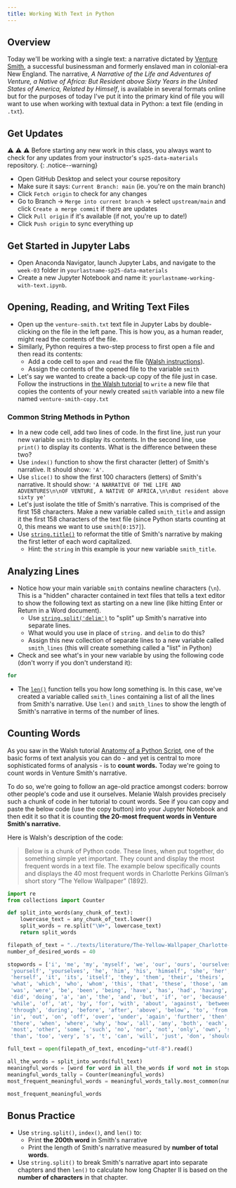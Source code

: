 ```yaml
---
title: Working With Text in Python
---
```


## Overview

Today we'll be working with a single text: a narrative dictated by [Venture Smith](https://en.wikipedia.org/wiki/Venture_Smith), a successful businessman and formerly enslaved man in colonial-era New England. The narrative, _A Narrative of the Life and Adventures of Venture, a Native of Africa: But Resident above Sixty Years in the United States of America, Related by Himself_, is available in several formats online but for the purposes of today I've put it into the primary kind of file you will want to use when working with textual data in Python: a text file (ending in `.txt`).

## Get Updates

⚠️ ⚠️ ⚠️ Before starting any new work in this class, you always want to check for any updates from your instructor's `sp25-data-materials` repository.
{: .notice--warning}

- Open GitHub Desktop and select your course repository
- Make sure it says: `Current Branch: main` (ie. you're on the main branch)
- Click `Fetch origin` to check for any changes
- Go to Branch → `Merge into current branch` → select `upstream/main` and click `Create a merge commit` if there are updates
- Click `Pull origin` if it's available (if not, you're up to date!)
- Click `Push origin` to sync everything up

## Get Started in Jupyter Labs

- Open Anaconda Navigator, launch Jupyter Labs, and navigate to the `week-03` folder in `yourlastname-sp25-data-materials`
- Create a new Jupyter Notebook and name it: `yourlastname-working-with-text.ipynb`.

## Opening, Reading, and Writing Text Files

- Open up the `venture-smith.txt` text file in Jupyter Labs by double-clicking on the file in the left pane. This is how you, as a human reader, might read the contents of the file.
- Similarly, Python requires a two-step process to first open a file and then read its contents:
  - Add a code cell to `open` and `read` the file ([Walsh instructions](https://melaniewalsh.github.io/Intro-Cultural-Analytics/02-Python/07-Files-Character-Encoding.html)).
  - Assign the contents of the opened file to the variable `smith`
- Let's say we wanted to create a back-up copy of the file just in case. Follow the instructions in [the Walsh tutorial](https://melaniewalsh.github.io/Intro-Cultural-Analytics/02-Python/07-Files-Character-Encoding.html) to `write` a new file that copies the contents of your newly created `smith` variable into a new file named `venture-smith-copy.txt`

### Common String Methods in Python

- In a new code cell, add two lines of code. In the first line, just run your new variable `smith` to display its contents. In the second line, use `print()` to display its contents. What is the difference between these two?
- Use `index()` function to show the first character (letter) of Smith's narrative. It should show: `'A'`.
- Use `slice()` to show the first 100 characters (letters) of Smith's narrative. It should show: `'A NARRATIVE OF THE LIFE AND ADVENTURES\n\nOF VENTURE, A NATIVE OF AFRICA,\n\nBut resident above sixty ye'`
- Let's just isolate the title of Smith's narrative. This is comprised of the first 158 characters. Make a new variable called `smith_title` and assign it the first 158 characters of the text file (since Python starts counting at 0, this means we want to use `smith[0:157]`).
- Use [`string.title()`](<https://melaniewalsh.github.io/Intro-Cultural-Analytics/02-Python/06-String-Methods.html#:~:text=uppercase-,string.title(),makes%20the%20string%20titlecase,-string>) to reformat the title of Smith's narrative by making the first letter of each word capitalized.
  - Hint: the `string` in this example is your new variable `smith_title`.

## Analyzing Lines

- Notice how your main variable `smith` contains newline characters (`\n`). This is a "hidden" character contained in text files that tells a text editor to show the following text as starting on a new line (like hitting Enter or Return in a Word document).
  - Use [`string.split('delim')`](https://melaniewalsh.github.io/Intro-Cultural-Analytics/02-Python/06-String-Methods.html#:~:text=code%20here-,Split%20Strings%20By%20a%20Delimiter,Explanation,-string.split) to "split" up Smith's narrative into separate lines.
  - What would you use in place of `string.` and `delim` to do this?
  - Assign this new collection of separate lines to a new variable called `smith_lines` (this will create something called a "list" in Python)
- Check and see what's in your new variable by using the following code (don't worry if you don't understand it):

```python
for
```

- The [`len()`](https://www.w3schools.com/python/ref_func_len.asp) function tells you how long something is. In this case, we've created a variable called `smith_lines` containing a list of all the lines from Smith's narrative. Use `len()` and `smith_lines` to show the length of Smith's narrative in terms of the number of lines.

## Counting Words

As you saw in the Walsh tutorial [Anatomy of a Python Script](https://melaniewalsh.github.io/Intro-Cultural-Analytics/02-Python/03-Anatomy-Python-Script.html), one of the basic forms of text analysis you can do - and yet is central to more sophisticated forms of analysis - is to **count words.** Today we're going to count words in Venture Smith's narrative.

To do so, we're going to follow an age-old practice amongst coders: borrow other people's code and use it ourselves. Melanie Walsh provides precisely such a chunk of code in her tutorial to count words. See if you can copy and paste the below code (use the copy button) into your Jupyter Notebook and then edit it so that it is counting **the 20-most frequent words in Venture Smith's narrative.**

Here is Walsh's description of the code:

> Below is a chunk of Python code. These lines, when put together, do something simple yet important. They count and display the most frequent words in a text file. The example below specifically counts and displays the 40 most frequent words in Charlotte Perkins Gilman’s short story “The Yellow Wallpaper” (1892).

```python
import re
from collections import Counter

def split_into_words(any_chunk_of_text):
    lowercase_text = any_chunk_of_text.lower()
    split_words = re.split("\W+", lowercase_text)
    return split_words

filepath_of_text = "../texts/literature/The-Yellow-Wallpaper_Charlotte-Perkins-Gilman.txt"
number_of_desired_words = 40

stopwords = ['i', 'me', 'my', 'myself', 'we', 'our', 'ours', 'ourselves', 'you', 'your', 'yours',
 'yourself', 'yourselves', 'he', 'him', 'his', 'himself', 'she', 'her', 'hers',
 'herself', 'it', 'its', 'itself', 'they', 'them', 'their', 'theirs', 'themselves',
 'what', 'which', 'who', 'whom', 'this', 'that', 'these', 'those', 'am', 'is', 'are',
 'was', 'were', 'be', 'been', 'being', 'have', 'has', 'had', 'having', 'do', 'does',
 'did', 'doing', 'a', 'an', 'the', 'and', 'but', 'if', 'or', 'because', 'as', 'until',
 'while', 'of', 'at', 'by', 'for', 'with', 'about', 'against', 'between', 'into',
 'through', 'during', 'before', 'after', 'above', 'below', 'to', 'from', 'up', 'down',
 'in', 'out', 'on', 'off', 'over', 'under', 'again', 'further', 'then', 'once', 'here',
 'there', 'when', 'where', 'why', 'how', 'all', 'any', 'both', 'each', 'few', 'more',
 'most', 'other', 'some', 'such', 'no', 'nor', 'not', 'only', 'own', 'same', 'so',
 'than', 'too', 'very', 's', 't', 'can', 'will', 'just', 'don', 'should', 'now', 've', 'll', 'amp']

full_text = open(filepath_of_text, encoding="utf-8").read()

all_the_words = split_into_words(full_text)
meaningful_words = [word for word in all_the_words if word not in stopwords]
meaningful_words_tally = Counter(meaningful_words)
most_frequent_meaningful_words = meaningful_words_tally.most_common(number_of_desired_words)

most_frequent_meaningful_words
```

## Bonus Practice

- Use `string.split()`, `index()`, and `len()` to:
  - Print **the 200th word** in Smith's narrative
  - Print the length of Smith's narrative measured by **number of total words**.
- Use `string.split()` to break Smith's narrative apart into separate chapters and then `len()` to calculate how long Chapter II is based on the **number of characters** in that chapter.
